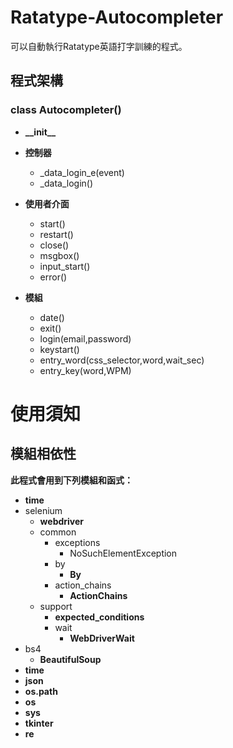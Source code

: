 # Ratatype-Autocompleter
可以自動執行Ratatype英語打字訓練的程式。

## 程式架構

### class Autocompleter()
* **\_\_init\_\_**
* **控制器**
  * _data_login_e(event)
  * _data_login()

* **使用者介面**
  * start()
  * restart()
  * close()
  * msgbox()
  * input_start()
  * error()

* **模組**
  * date()
  * exit()
  * login(email,password)
  * keystart()
  * entry_word(css_selector,word,wait_sec)
  * entry_key(word,WPM)

# 使用須知
## **模組相依性**
__此程式會用到下列模組和函式：__
* __time__
* selenium
  *  __webdriver__
    * common
      * exceptions
        * NoSuchElementException
      * by
        * __By__
      * action_chains
        * __ActionChains__
    * support
      * __expected_conditions__
      * wait
        * __WebDriverWait__
* bs4
  * __BeautifulSoup__
* __time__
* __json__
* __os.path__
* __os__
* __sys__
* __tkinter__
* __re__
